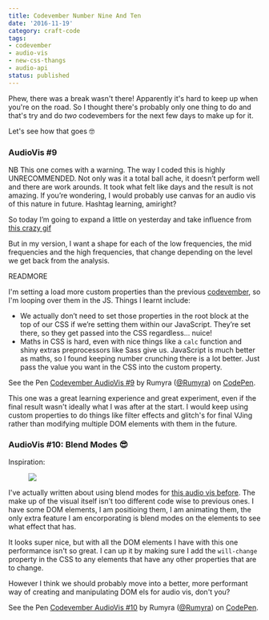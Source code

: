 ```yaml
---
title: Codevember Number Nine And Ten
date: '2016-11-19'
category: craft-code
tags:
- codevember
- audio-vis
- new-css-thangs
- audio-api
status: published
---
```


Phew, there was a break wasn't there! Apparently it's hard to keep up when you're on the road. So I thought there's probably only one thing to do and that's try and do *two* codevembers for the next few days to make up for it.

Let's see how that goes 🤓

### AudioVis #9

NB This one comes with a warning. The way I coded this is highly UNRECOMMENDED. Not only was it a total ball ache, it doesn’t perform well and there are work arounds. It took what felt like days and the result is not amazing. If you’re wondering, I would probably use canvas for an audio vis of this nature in future. Hashtag learning, amiright?

So today I’m going to expand a little on yesterday and take influence from [this crazy gif](http://intothecontinuum.tumblr.com/post/119241330868/maihudson-mathematica-codesn-t-sinn3)

But in my version, I want a shape for each of the low frequencies, the mid frequencies and the high frequencies, that change depending on the level we get back from the analysis.

READMORE

I'm setting a load more custom properties than the previous [codevember](https://codepen.io/Rumyra/pen/yVeoJo), so I'm looping over them in the JS. Things I learnt include:

- We actually don’t need to set those properties in the root block at the top of our CSS if we’re setting them within our JavaScript. They’re set there, so they get passed into the CSS regardless... nuice!
- Maths in CSS is hard, even with nice things like a `calc` function and shiny extras preprocessors like Sass give us. JavaScript is much better as maths, so I found keeping number crunching there is a lot better. Just pass the value you want in the CSS into the custom property.

<p data-height="300" data-theme-id="1345" data-slug-hash="NbdXaE" data-default-tab="html,result" data-user="Rumyra" data-embed-version="2" data-pen-title="Codevember AudioVis #9" class="codepen">See the Pen <a href="https://codepen.io/Rumyra/pen/NbdXaE/">Codevember AudioVis #9</a> by Rumyra (<a href="http://codepen.io/Rumyra">@Rumyra</a>) on <a href="http://codepen.io">CodePen</a>.</p>
<script async src="https://production-assets.codepen.io/assets/embed/ei.js"></script>

This one was a great learning experience and great experiment, even if the final result wasn't ideally what I was after at the start. I would keep using custom properties to do things like filter effects and glitch's for final VJing rather than modifying multiple DOM elements with them in the future.

### AudioVis #10: Blend Modes 😎

Inspiration:

<figure>
  <img src="http://66.media.tumblr.com/cc6b92fc94e847f5358890da3ed2c5c5/tumblr_nobi29xtOO1sn5m9vo4_1280.gif" />
</figure>

I've actually written about using blend modes for [this audio vis before](http://rumyrashead.com/a-little-thing-about-blends.html). The make up of the visual itself isn't too different code wise to previous ones. I have some DOM elements, I am positioing them, I am animating them, the only extra feature I am encorporating is blend modes on the elements to see what effect that has.

It looks super nice, but with all the DOM elements I have with this one performance isn't so great. I can up it by making sure I add the `will-change` property in the CSS to any elements that have any other properties that are to change.

However I think we should probably move into a better, more performant way of creating and manipulating DOM els for audio vis, don't you?

<p data-height="300" data-theme-id="1345" data-slug-hash="BQprdW" data-default-tab="html,result" data-user="Rumyra" data-embed-version="2" data-pen-title="Codevember AudioVis #10" class="codepen">See the Pen <a href="https://codepen.io/Rumyra/pen/BQprdW/">Codevember AudioVis #10</a> by Rumyra (<a href="http://codepen.io/Rumyra">@Rumyra</a>) on <a href="http://codepen.io">CodePen</a>.</p>
<script async src="https://production-assets.codepen.io/assets/embed/ei.js"></script>

